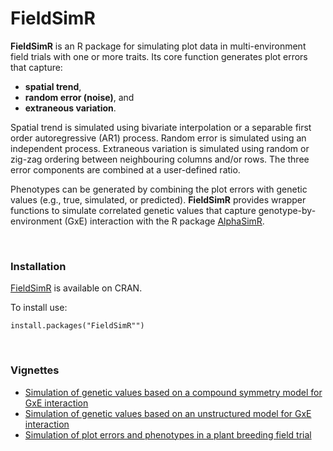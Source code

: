 # FieldSimR #

**FieldSimR** is an R package for simulating plot data in multi-environment field trials with one or more traits. Its core function generates plot errors that capture:

- **spatial trend**,
- **random error (noise)**, and 
- **extraneous variation**.

Spatial trend is simulated using bivariate interpolation or a separable first order autoregressive (AR1) process. Random error is simulated using an independent process. Extraneous variation is simulated using random or zig-zag ordering between neighbouring columns and/or rows. The three error components are combined at a user-defined ratio. 

Phenotypes can be generated by combining the plot errors with genetic values (e.g., true, simulated, or predicted). **FieldSimR** provides wrapper functions to simulate correlated genetic values that capture genotype-by-environment (GxE) interaction with the R package [AlphaSimR](https://CRAN.R-project.org/package=AlphaSimR).

<br/>

### Installation ###

[FieldSimR](https://cran.r-project.org/package=FieldSimR) is available on CRAN.

To install use:

    install.packages("FieldSimR"")

<br/>

### Vignettes ###

- [Simulation of genetic values based on a compound symmetry model for GxE interaction](https://crwerner.github.io/fieldsimr/articles/compound_symmetry_GxE_demo.html)
- [Simulation of genetic values based on an unstructured model for GxE interaction](https://crwerner.github.io/fieldsimr/articles/unstructured_GxE_demo.html)
- [Simulation of plot errors and phenotypes in a plant breeding field trial](https://crwerner.github.io/fieldsimr/articles/spatial_variation_demo.html)


